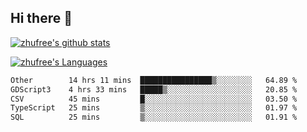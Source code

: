 ## Hi there 👋
[![zhufree's github stats](https://github-readme-stats.vercel.app/api?username=zhufree&show_icons=true&count_private=true)](https://github.com/anuraghazra/github-readme-stats)

[![zhufree's Languages](https://github-readme-stats.vercel.app/api/top-langs/?username=zhufree&layout=compact&langs_count=10)](https://github.com/anuraghazra/github-readme-stats)
<!--START_SECTION:waka-->

```txt
Other        14 hrs 11 mins  ████████████████▒░░░░░░░░   64.89 %
GDScript3    4 hrs 33 mins   █████▒░░░░░░░░░░░░░░░░░░░   20.85 %
CSV          45 mins         █░░░░░░░░░░░░░░░░░░░░░░░░   03.50 %
TypeScript   25 mins         ▒░░░░░░░░░░░░░░░░░░░░░░░░   01.97 %
SQL          25 mins         ▒░░░░░░░░░░░░░░░░░░░░░░░░   01.91 %
```

<!--END_SECTION:waka-->

<!--
**zhufree/zhufree** is a ✨ _special_ ✨ repository because its `README.md` (this file) appears on your GitHub profile.

Here are some ideas to get you started:

- 🔭 I’m currently working on ...
- 🌱 I’m currently learning ...
- 👯 I’m looking to collaborate on ...
- 🤔 I’m looking for help with ...
- 💬 Ask me about ...
- 📫 How to reach me: ...
- 😄 Pronouns: ...
- ⚡ Fun fact: ...
-->
